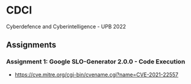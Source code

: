 # CDCI
Cyberdefence and Cyberintelligence - UPB 2022

## Assignments
### Assignment 1: Google SLO-Generator 2.0.0 - Code Execution
- https://cve.mitre.org/cgi-bin/cvename.cgi?name=CVE-2021-22557
